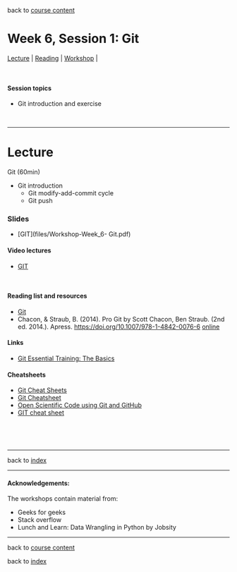 back to [course content](index#course_organisation)


# Week 6, Session 1: Git

[Lecture](#lecture) | [Reading](#reading) | [Workshop](#workshop) | 
<p><br /></p>

#### Session topics

* Git introduction and exercise 


<p>&nbsp;</p>

***

# Lecture 

Git   (60min)

* Git introduction
    * Git modify-add-commit cycle 
    * Git push

### Slides
* [GIT](files/Workshop-Week_6- Git.pdf)   

#### Video lectures
* [GIT](https://uoe-my.sharepoint.com/:v:/g/personal/dkorre_ed_ac_uk/EUflq1grLflJrcAyAmtozEcBsRk-gI6n_S2llCIAP1fxeQ?e=9gqmzr)


<br />

  
<a name = "reading"></a>

#### Reading list and resources 


* [Git](https://git-scm.com/book/en/v2)
* Chacon, & Straub, B. (2014). Pro Git  by Scott Chacon, Ben Straub. (2nd ed. 2014.). Apress. https://doi.org/10.1007/978-1-4842-0076-6 [online](https://link.springer.com/content/pdf/10.1007%2F978-1-4842-0076-6.pdf)


#### Links

* [Git Essential Training: The Basics](https://www.linkedin.com/learning/git-essential-training-the-basics/use-git-version-control-software-to-manage-project-code?autoAdvance=true&autoSkip=false&autoplay=true&resume=true&u=50251009)


#### Cheatsheets

* [Git Cheat Sheets](https://training.github.com/)
* [Git Cheatsheet](http://ndpsoftware.com/git-cheatsheet.html#loc=index;)
* [Open Scientific Code using Git and GitHub](https://open-source-for-researchers.github.io/open-source-workshop/)
* [GIT cheat sheet](https://www.google.com/url?sa=t&rct=j&q=&esrc=s&source=web&cd=&ved=2ahUKEwjo-6u-qt31AhXtQ0EAHZ45AJEQFnoECAYQAQ&url=https%3A%2F%2Feducation.github.com%2Fgit-cheat-sheet-education.pdf&usg=AOvVaw2D3W2R0fwoOBi8YrhZYLFJ)


<p>&nbsp;</p>

<p>&nbsp;</p>


***



back to [index](index#course_organisation)

***
  

#### Acknowledgements:

The workshops contain material from:

* Geeks for geeks
* Stack overflow
* Lunch and Learn: Data Wrangling in Python by Jobsity

***

back to [course content](index#course_organisation)

 back to [index](index.md)






